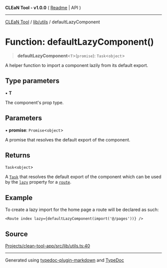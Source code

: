 **CLEaN Tool - v1.0.0** ( [Readme](../../../README.md) \| API )

***

[CLEaN Tool](../../../modules.md) / [lib/utils](../README.md) / defaultLazyComponent

# Function: defaultLazyComponent()

> **defaultLazyComponent**\<`T`\>(`promise`): `Task`\<`object`\>

A helper function to import a component lazily from its default export.

## Type parameters

▪ **T**

The component's prop type.

## Parameters

▪ **promise**: `Promise`\<`object`\>

A promise that resolves the default export of the component.

## Returns

`Task`\<`object`\>

A [`Task`](https://gcanti.github.io/fp-ts/modules/Task.ts.html) that resolves the default export of the component which can be used by the [`lazy`](https://reactrouter.com/en/main/route/lazy) property for a [`route`](https://reactrouter.com/en/main/route/route).

## Example

To create a lazy import for the home page a route will be declared as such:
```tsx
<Route index lazy={defaultLazyComponent(import('@/pages'))} />
```

## Source

[Projects/clean-tool-app/src/lib/utils.ts:40](https://github.com/yuckyh/clean-tool-app/)

***

Generated using [typedoc-plugin-markdown](https://www.npmjs.com/package/typedoc-plugin-markdown) and [TypeDoc](https://typedoc.org/)
